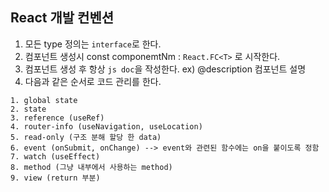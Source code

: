 ## React 개발 컨벤션

1. 모든 type 정의는 `interface`로 한다.
2. 컴포넌트 생성시 const componemtNm : `React.FC<T>` 로 시작한다.
3. 컴포넌트 생성 후 항상 `js doc`을 작성한다. ex) @description 컴포넌트 설명
4. 다음과 같은 순서로 코드 관리를 한다.

```
1. global state
2. state
3. reference (useRef)
4. router-info (useNavigation, useLocation)
5. read-only (구조 분해 할당 한 data)
6. event (onSubmit, onChange) --> event와 관련된 함수에는 on을 붙이도록 정함
7. watch (useEffect)
8. method (그냥 내부에서 사용하는 method)
9. view (return 부분)
```
